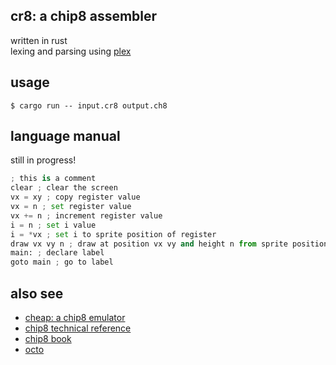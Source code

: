 ## cr8: a chip8 assembler
written in rust  
lexing and parsing using [plex](https://github.com/goffrie/plex/)

## usage
```console
$ cargo run -- input.cr8 output.ch8
```

## language manual
still in progress!
```py
; this is a comment
clear ; clear the screen
vx = xy ; copy register value
vx = n ; set register value
vx += n ; increment register value
i = n ; set i value
i = *vx ; set i to sprite position of register
draw vx vy n ; draw at position vx vy and height n from sprite position i
main: ; declare label
goto main ; go to label
```

## also see
- [cheap: a chip8 emulator](https://github.com/lumixing/cheap/)
- [chip8 technical reference](http://devernay.free.fr/hacks/chip8/C8TECH10.HTM/)
- [chip8 book](https://github.com/aquova/chip8-book/)
- [octo](https://github.com/JohnEarnest/Octo/)
